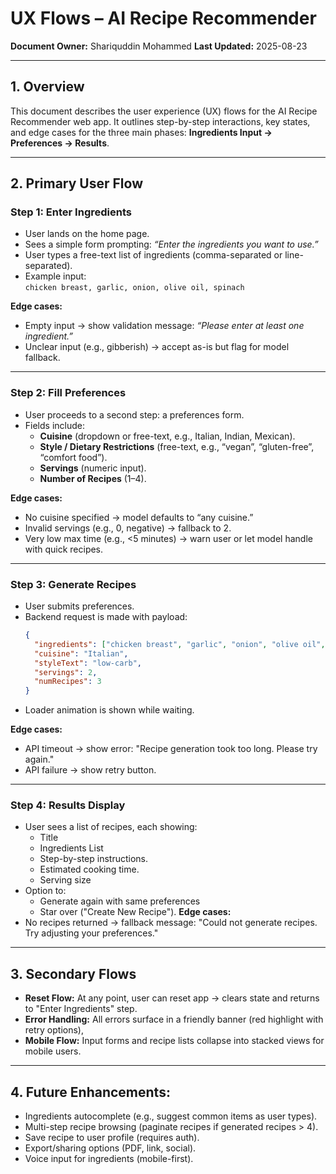 
# UX Flows – AI Recipe Recommender

**Document Owner:** Shariquddin Mohammed
**Last Updated:** 2025-08-23  

---

## 1. Overview

This document describes the user experience (UX) flows for the AI Recipe Recommender web app. It outlines step-by-step interactions, key states, and edge cases for the three main phases: **Ingredients Input → Preferences → Results**.

---

## 2. Primary User Flow

### Step 1: Enter Ingredients
- User lands on the home page.
- Sees a simple form prompting: *“Enter the ingredients you want to use.”*
- User types a free-text list of ingredients (comma-separated or line-separated).
- Example input:  
  `chicken breast, garlic, onion, olive oil, spinach`

**Edge cases:**
- Empty input → show validation message: *“Please enter at least one ingredient.”*
- Unclear input (e.g., gibberish) → accept as-is but flag for model fallback.

---

### Step 2: Fill Preferences
- User proceeds to a second step: a preferences form.
- Fields include:
  - **Cuisine** (dropdown or free-text, e.g., Italian, Indian, Mexican).
  - **Style / Dietary Restrictions** (free-text, e.g., “vegan”, “gluten-free”, “comfort food”).
  - **Servings** (numeric input).
  - **Number of Recipes** (1–4).

**Edge cases:**
- No cuisine specified → model defaults to “any cuisine.”
- Invalid servings (e.g., 0, negative) → fallback to 2.
- Very low max time (e.g., <5 minutes) → warn user or let model handle with quick recipes.

---

### Step 3: Generate Recipes
- User submits preferences.
- Backend request is made with payload:
  ```json
  {
    "ingredients": ["chicken breast", "garlic", "onion", "olive oil", "spinach"],
    "cuisine": "Italian",
    "styleText": "low-carb",
    "servings": 2,
    "numRecipes": 3
  }
- Loader animation is shown while waiting.

**Edge cases:**
- API timeout → show error: "Recipe generation took too long. Please try again."
- API failure → show retry button.
---
### Step 4: Results Display
- User sees a list of recipes, each showing:
	- Title
	- Ingredients List
	- Step-by-step instructions.
	- Estimated cooking time.
	- Serving size
- Option to:
	- Generate again with same preferences
	- Star over ("Create New Recipe").
**Edge cases:**
- No recipes returned → fallback message: "Could not generate recipes. Try adjusting your preferences."
---
## 3. Secondary Flows
- **Reset Flow:** At any point, user can reset app → clears state and returns to "Enter Ingredients" step.
- **Error Handling:** All errors surface in a friendly banner (red highlight with retry options),
- **Mobile Flow:** Input forms and recipe lists collapse into stacked views for mobile users.
---
## 4. Future Enhancements:
- Ingredients autocomplete (e.g., suggest common items as user types).
- Multi-step recipe browsing (paginate recipes if generated recipes > 4).
- Save recipe to user profile (requires auth).
- Export/sharing options (PDF, link, social).
- Voice input for ingredients (mobile-first).